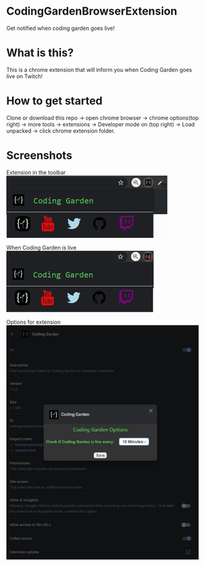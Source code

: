 # CodingGardenBrowserExtension
Get notified when coding garden goes live!

# What is this?
This is a chrome extension that will inform you when Coding Garden goes live on Twitch!

# How to get started
Clone or download this repo -> open chrome browser -> chrome options(top right) -> more tools -> extensions -> Developer mode on (top right) -> Load unpacked -> click chrome extension folder.

# Screenshots

Extension in the toolbar
![Coding Garden Browser Extension](https://github.com/mylesrangel/CodingGardenBrowserExtension/blob/master/images/Screenshot%201.JPG)


When Coding Garden is live
![alt text](https://github.com/mylesrangel/CodingGardenBrowserExtension/blob/master/images/screenshot2.JPG)


Options for extension
![alt text](https://github.com/mylesrangel/CodingGardenBrowserExtension/blob/master/images/Screenshot%20options.JPG)
